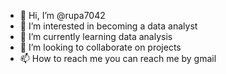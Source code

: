 - 👋 Hi, I’m @rupa7042
- 👀 I’m interested in becoming a data analyst
- 🌱 I’m currently learning data analysis
- 💞️ I’m looking to collaborate on projects 
- 📫 How to reach me you can reach me by gmail

<!---
rupa7042/rupa7042 is a ✨ special ✨ repository because its `README.md` (this file) appears on your GitHub profile.
You can click the Preview link to take a look at your changes.
--->
